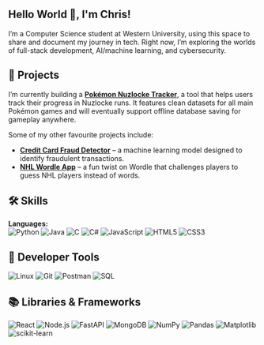 ## Hello World 👋, I'm Chris!

I’m a Computer Science student at Western University, using this space to share and document my journey in tech. Right now, I’m exploring the worlds of full-stack development, AI/machine learning, and cybersecurity.


## 🚀 Projects  

I’m currently building a [**Pokémon Nuzlocke Tracker**](https://github.com/chris-tela/nuzlocke-tracker), a tool that helps users track their progress in Nuzlocke runs. It features clean datasets for all main Pokémon games and will eventually support offline database saving for gameplay anywhere.

Some of my other favourite projects include:  
- [**Credit Card Fraud Detector**](https://github.com/chris-tela/creditcard-fraud) – a machine learning model designed to identify fraudulent transactions.  
- [**NHL Wordle App**](https://github.com/chris-tela/nhlapi) – a fun twist on Wordle that challenges players to guess NHL players instead of words.  


## 🛠 Skills  

**Languages:**  
![Python](https://img.shields.io/badge/Python-3776AB?style=for-the-badge&logo=python&logoColor=white) 
![Java](https://img.shields.io/badge/Java-007396?style=for-the-badge&logo=openjdk&logoColor=white) 
![C](https://img.shields.io/badge/C-00599C?style=for-the-badge&logo=c&logoColor=white) 
![C#](https://img.shields.io/badge/C%23-239120?style=for-the-badge&logo=c-sharp&logoColor=white) 
![JavaScript](https://img.shields.io/badge/JavaScript-F7DF1E?style=for-the-badge&logo=javascript&logoColor=black) 
![HTML5](https://img.shields.io/badge/HTML5-E34F26?style=for-the-badge&logo=html5&logoColor=white) 
![CSS3](https://img.shields.io/badge/CSS3-1572B6?style=for-the-badge&logo=css3&logoColor=white)

## 🔧 Developer Tools  

![Linux](https://img.shields.io/badge/Linux-FCC624?style=for-the-badge&logo=linux&logoColor=black) 
![Git](https://img.shields.io/badge/Git-F05032?style=for-the-badge&logo=git&logoColor=white) 
![Postman](https://img.shields.io/badge/Postman-FF6C37?style=for-the-badge&logo=postman&logoColor=white) 
![SQL](https://img.shields.io/badge/SQL-4479A1?style=for-the-badge&logo=postgresql&logoColor=white)

## 📚 Libraries & Frameworks  

![React](https://img.shields.io/badge/React-61DAFB?style=for-the-badge&logo=react&logoColor=black) 
![Node.js](https://img.shields.io/badge/Node.js-339933?style=for-the-badge&logo=node.js&logoColor=white) 
![FastAPI](https://img.shields.io/badge/FastAPI-009688?style=for-the-badge&logo=fastapi&logoColor=white) 
![MongoDB](https://img.shields.io/badge/MongoDB-47A248?style=for-the-badge&logo=mongodb&logoColor=white) 
![NumPy](https://img.shields.io/badge/NumPy-013243?style=for-the-badge&logo=numpy&logoColor=white) 
![Pandas](https://img.shields.io/badge/Pandas-150458?style=for-the-badge&logo=pandas&logoColor=white) 
![Matplotlib](https://img.shields.io/badge/Matplotlib-11557c?style=for-the-badge&logo=plotly&logoColor=white) 
![scikit-learn](https://img.shields.io/badge/scikit--learn-F7931E?style=for-the-badge&logo=scikitlearn&logoColor=white)


<!--
**chris-tela/chris-tela** is a ✨ _special_ ✨ repository because its `README.md` (this file) appears on your GitHub profile.

Here are some ideas to get you started:

- 🔭 I’m currently working on ...
- 🌱 I’m currently learning ...
- 👯 I’m looking to collaborate on ...
- 🤔 I’m looking for help with ...
- 💬 Ask me about ...
- 📫 How to reach me: ...
- 😄 Pronouns: ...
- ⚡ Fun fact: ...
-->

